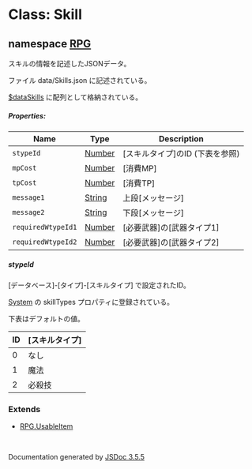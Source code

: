 # Class: Skill

## namespace [RPG](RPG.md)

スキルの情報を記述したJSONデータ。

ファイル data/Skills.json に記述されている。

[$dataSkills](global.md#dataskills-arrayrpgskill) に配列として格納されている。

##### Properties:

| Name | Type | Description |
| --- | --- | --- |
| `stypeId` | [Number](Number.md) | [スキルタイプ]のID (下表を参照) |
| `mpCost` | [Number](Number.md) | [消費MP] |
| `tpCost` | [Number](Number.md) | [消費TP] |
| `message1` | [String](String.md) | 上段[メッセージ] |
| `message2` | [String](String.md) | 下段[メッセージ] |
| `requiredWtypeId1` | [Number](Number.md) | [必要武器]の[武器タイプ1] |
| `requiredWtypeId2` | [Number](Number.md) | [必要武器]の[武器タイプ2] |


##### stypeId

[データベース]-[タイプ]-[スキルタイプ] で設定されたID。

 [System](RPG.System.md) の skillTypes プロパティに登録されている。
 
 下表はデフォルトの値。

| ID | [スキルタイプ] |
| --- | --- |
| 0 | なし |
| 1 | 魔法 |
| 2 | 必殺技 |

### Extends

* [RPG.UsableItem](RPG.UsableItem.md)

 <br>

  Documentation generated by [JSDoc 3.5.5](https://github.com/jsdoc3/jsdoc)
